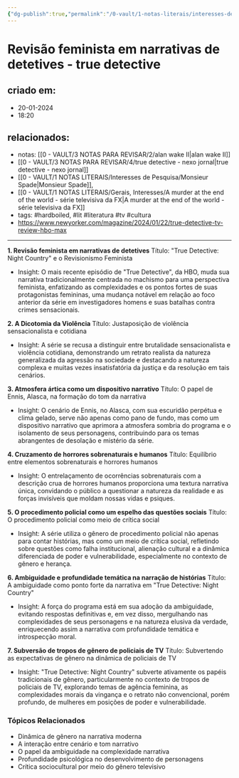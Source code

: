 ```yaml
---
{"dg-publish":true,"permalink":"/0-vault/1-notas-literais/interesses-de-pesquisa/revisao-feminista-em-narrativas-de-detetives-true-detective/","tags":["hardboiled","lit","literatura","tv","cultura"],"dgHomeLink":true,"dgShowLocalGraph":true,"dgShowFileTree":true,"dgEnableSearch":true}
---
```


# Revisão feminista em narrativas de detetives - true detective

## criado em: 
- 20-01-2024
- 18:20
## relacionados:
- notas: [[0 - VAULT/3 NOTAS PARA REVISAR/2/alan wake II\|alan wake II]]
- [[0 - VAULT/3 NOTAS PARA REVISAR/4/true detective - nexo jornal\|true detective - nexo jornal]]
- [[0 - VAULT/1 NOTAS LITERAIS/Interesses de Pesquisa/Monsieur Spade\|Monsieur Spade]], 
- [[0 - VAULT/1 NOTAS LITERAIS/Gerais, Interesses/A murder at the end of the world - série televisiva da FX\|A murder at the end of the world - série televisiva da FX]]
- tags: #hardboiled, #lit #literatura #tv #cultura 
- https://www.newyorker.com/magazine/2024/01/22/true-detective-tv-review-hbo-max
---

**1. Revisão feminista em narrativas de detetives**
Título: "True Detective: Night Country" e o Revisionismo Feminista
- Insight: O mais recente episódio de "True Detective", da HBO, muda sua narrativa tradicionalmente centrada no machismo para uma perspectiva feminista, enfatizando as complexidades e os pontos fortes de suas protagonistas femininas, uma mudança notável em relação ao foco anterior da série em investigadores homens e suas batalhas contra crimes sensacionais.

**2. A Dicotomia da Violência**
Título: Justaposição de violência sensacionalista e cotidiana
- Insight: A série se recusa a distinguir entre brutalidade sensacionalista e violência cotidiana, demonstrando um retrato realista da natureza generalizada da agressão na sociedade e destacando a natureza complexa e muitas vezes insatisfatória da justiça e da resolução em tais cenários.

**3. Atmosfera ártica como um dispositivo narrativo**
Título: O papel de Ennis, Alasca, na formação do tom da narrativa
- Insight: O cenário de Ennis, no Alasca, com sua escuridão perpétua e clima gelado, serve não apenas como pano de fundo, mas como um dispositivo narrativo que aprimora a atmosfera sombria do programa e o isolamento de seus personagens, contribuindo para os temas abrangentes de desolação e mistério da série.

**4. Cruzamento de horrores sobrenaturais e humanos**
Título: Equilíbrio entre elementos sobrenaturais e horrores humanos
- Insight: O entrelaçamento de ocorrências sobrenaturais com a descrição crua de horrores humanos proporciona uma textura narrativa única, convidando o público a questionar a natureza da realidade e as forças invisíveis que moldam nossas vidas e psiques.

**5. O procedimento policial como um espelho das questões sociais**
Título: O procedimento policial como meio de crítica social
- Insight: A série utiliza o gênero de procedimento policial não apenas para contar histórias, mas como um meio de crítica social, refletindo sobre questões como falha institucional, alienação cultural e a dinâmica diferenciada de poder e vulnerabilidade, especialmente no contexto de gênero e herança.

**6. Ambiguidade e profundidade temática na narração de histórias**
Título: A ambiguidade como ponto forte da narrativa em "True Detective: Night Country"
- Insight: A força do programa está em sua adoção da ambiguidade, evitando respostas definitivas e, em vez disso, mergulhando nas complexidades de seus personagens e na natureza elusiva da verdade, enriquecendo assim a narrativa com profundidade temática e introspecção moral.

**7. Subversão de tropos de gênero de policiais de TV**
Título: Subvertendo as expectativas de gênero na dinâmica de policiais de TV
- Insight: "True Detective: Night Country" subverte ativamente os papéis tradicionais de gênero, particularmente no contexto de tropos de policiais de TV, explorando temas de agência feminina, as complexidades morais da vingança e o retrato não convencional, porém profundo, de mulheres em posições de poder e vulnerabilidade.

### Tópicos Relacionados

- Dinâmica de gênero na narrativa moderna
- A interação entre cenário e tom narrativo
- O papel da ambiguidade na complexidade narrativa
- Profundidade psicológica no desenvolvimento de personagens
- Crítica sociocultural por meio do gênero televisivo